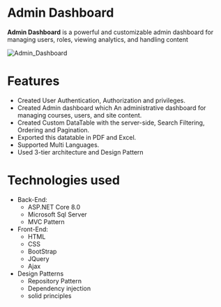 # Admin Dashboard


**Admin Dashboard** is a powerful and customizable admin dashboard for managing users, roles, viewing analytics, and handling content 


![Admin_Dashboard](https://github.com/user-attachments/assets/07c1c3d9-bf1a-4022-959c-be7d28d80b6a)

# Features
 * Created User Authentication, Authorization and privileges.
 * Created Admin dashboard which An administrative dashboard for managing courses, users, and site content.
 * Created Custom DataTable with the server-side, Search Filtering, Ordering and Pagination.
 * Exported this datatable in PDF and Excel.
 * Supported Multi Languages.
 * Used 3-tier architecture and Design Pattern


# Technologies used 

* Back-End:
  * ASP.NET Core 8.0
  * Microsoft Sql Server
  * MVC Pattern
* Front-End:
  * HTML
  * CSS
  * BootStrap
  * JQuery
  * Ajax
* Design Patterns
  * Repository Pattern
  * Dependency injection 
  * solid principles







